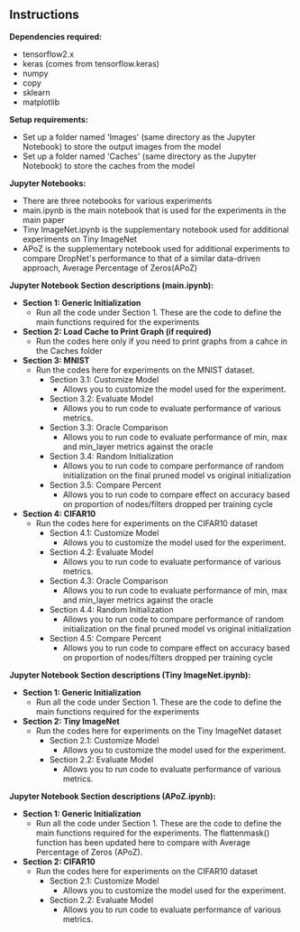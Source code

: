 ## Instructions

<b>Dependencies required:</b>
- tensorflow2.x
- keras (comes from tensorflow.keras)
- numpy
- copy
- sklearn
- matplotlib

<b>Setup requirements:</b>
- Set up a folder named 'Images' (same directory as the Jupyter Notebook) to store the output images from the model
- Set up a folder named 'Caches' (same directory as the Jupyter Notebook) to store the caches from the model

<b> Jupyter Notebooks: </b>
- There are three notebooks for various experiments
- main.ipynb is the main notebook that is used for the experiments in the main paper
- Tiny ImageNet.ipynb is the supplementary notebook used for additional experiments on Tiny ImageNet
- APoZ is the supplementary notebook used for additional experiments to compare DropNet's performance to that of a similar data-driven approach, Average Percentage of Zeros(APoZ)

<b>Jupyter Notebook Section descriptions (main.ipynb):</b>
- <b>Section 1: Generic Initialization</b>
    - Run all the code under Section 1. These are the code to define the main functions required for the experiments
- <b>Section 2: Load Cache to Print Graph (if required)</b>
    - Run the codes here only if you need to print graphs from a cahce in the Caches folder
- <b>Section 3: MNIST</b>
    - Run the codes here for experiments on the MNIST dataset.
        - Section 3.1: Customize Model
            - Allows you to customize the model used for the experiment.
        - Section 3.2: Evaluate Model
            - Allows you to run code to evaluate performance of various metrics.
        - Section 3.3: Oracle Comparison
            - Allows you to run code to evaluate performance of min, max and min_layer metrics against the oracle
        - Section 3.4: Random Initialization
            - Allows you to run code to compare performance of random initialization on the final pruned model vs original initialization
        - Section 3.5: Compare Percent
            - Allows you to run code to compare effect on accuracy based on proportion of nodes/filters dropped per training cycle
- <b>Section 4: CIFAR10</b>
    - Run the codes here for experiments on the CIFAR10 dataset
        - Section 4.1: Customize Model
            - Allows you to customize the model used for the experiment.
        - Section 4.2: Evaluate Model
            - Allows you to run code to evaluate performance of various metrics.
        - Section 4.3: Oracle Comparison
            - Allows you to run code to evaluate performance of min, max and min_layer metrics against the oracle
        - Section 4.4: Random Initialization
            - Allows you to run code to compare performance of random initialization on the final pruned model vs original initialization
        - Section 4.5: Compare Percent
            - Allows you to run code to compare effect on accuracy based on proportion of nodes/filters dropped per training cycle
            
<b>Jupyter Notebook Section descriptions (Tiny ImageNet.ipynb):</b>
- <b>Section 1: Generic Initialization</b>
    - Run all the code under Section 1. These are the code to define the main functions required for the experiments
- <b>Section 2: Tiny ImageNet</b>
    - Run the codes here for experiments on the Tiny ImageNet dataset
        - Section 2.1: Customize Model
            - Allows you to customize the model used for the experiment.
        - Section 2.2: Evaluate Model
            - Allows you to run code to evaluate performance of various metrics. 

<b>Jupyter Notebook Section descriptions (APoZ.ipynb):</b>
- <b>Section 1: Generic Initialization</b>
    - Run all the code under Section 1. These are the code to define the main functions required for the experiments. The flattenmask() function has been updated here to compare with Average Percentage of Zeros (APoZ).
- <b>Section 2: CIFAR10</b>
    - Run the codes here for experiments on the CIFAR10 dataset
        - Section 2.1: Customize Model
            - Allows you to customize the model used for the experiment.
        - Section 2.2: Evaluate Model
            - Allows you to run code to evaluate performance of various metrics.

